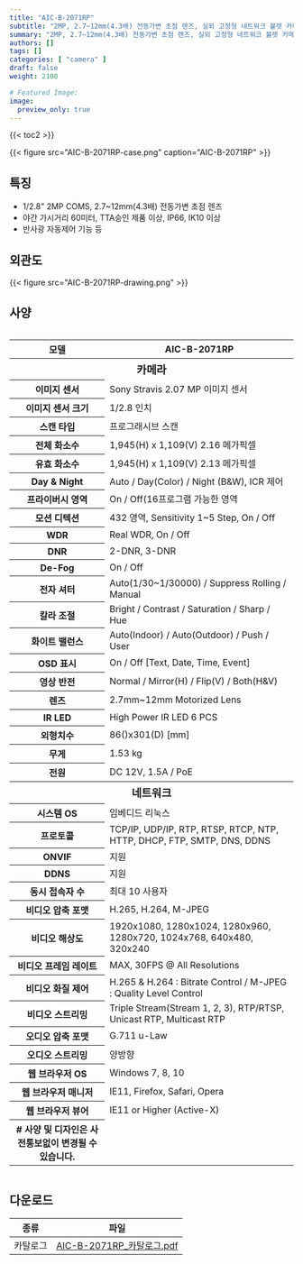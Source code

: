 ```yaml
---
title: "AIC-B-2071RP"
subtitle: "2MP, 2.7~12mm(4.3배) 전동가변 초점 렌즈, 실외 고정형 네트워크 뷸렛 카메라"
summary: "2MP, 2.7~12mm(4.3배) 전동가변 초점 렌즈, 실외 고정형 네트워크 뷸렛 카메라"
authors: []
tags: []
categories: [ "camera" ]
draft: false
weight: 2100

# Featured Image:
image:
  preview_only: true
---
```


{{< toc2 >}}

<div class="container">
<div class="row justify-content-center align-items-center">
<div class="col-sm-6">

{{< figure src="AIC-B-2071RP-case.png" caption="AIC-B-2071RP" >}}

</div>
</div>
</div>

<div class="container">
<div class="row justify-content-center">
<div class="col-sm-6 pl-0">

## 특징

- 1/2.8" 2MP COMS, 2.7~12mm(4.3배) 전동가변 초점 렌즈
- 야간 가시거리 60미터, TTA승인 제품 이상, IP66, IK10 이상
- 반사광 자동제어 기능 등

</div>
<div class="col-sm-6 pl-0">

## 외관도

{{< figure src="AIC-B-2071RP-drawing.png" >}}

</div>
</div>
</div>

## 사양

<div style="overflow-x: auto">
<table class="spec">
<thead>
<tr>
<th>모델</th>
<th>AIC-B-2071RP</th>
</tr>
</thead>
<tbody>
<tr><th colspan="2" style="font-size: larger; font-weight: bolder">카메라</th></tr>
<tr><th>이미지 센서</th><td>Sony Stravis 2.07 MP 이미지 센서</td></tr>
<tr><th>이미지 센서 크기</th><td>1/2.8 인치</td></tr>
<tr><th>스캔 타입</th><td>프로그래시브 스캔</td></tr>
<tr><th>전체 화소수</th><td>1,945(H) x 1,109(V) 2.16 메가픽셀</td></tr>
<tr><th>유효 화소수</th><td>1,945(H) x 1,109(V) 2.13 메가픽셀</td></tr>
<tr><th>Day & Night</th><td>Auto / Day(Color) / Night (B&W), ICR 제어</td></tr>
<tr><th>프라이버시 영역</th><td>On / Off(16프로그램 가능한 영역</td></tr>
<tr><th>모션 디텍션</th><td>432 영역, Sensitivity 1~5 Step, On / Off</td></tr>
<tr><th>WDR</th><td>Real WDR, On / Off</td></tr>
<tr><th>DNR</th><td>2-DNR, 3-DNR</td></tr>
<tr><th>De-Fog</th><td>On / Off</td></tr>
<tr><th>전자 셔터</th><td>Auto(1/30~1/30000) / Suppress Rolling / Manual</td></tr>
<tr><th>칼라 조절</th><td>Bright / Contrast / Saturation / Sharp / Hue</td></tr>
<tr><th>화이트 밸런스</th><td>Auto(Indoor) / Auto(Outdoor) / Push / User</td></tr>
<tr><th>OSD 표시</th><td>On / Off [Text, Date, Time, Event]</td></tr>
<tr><th>영상 반전</th><td>Normal / Mirror(H) / Flip(V) / Both(H&V)</td></tr>
<tr><th>렌즈</th><td>2.7mm~12mm Motorized Lens</td></tr>
<tr><th>IR LED</th><td>High Power IR LED 6 PCS</td></tr>
<tr><th>외형치수</th><td>86()x301(D) [mm]</td></tr>
<tr><th>무게</th><td>1.53 kg</td></tr>
<tr><th>전원</th><td>DC 12V, 1.5A / PoE</td></tr>
<tr><th colspan="2" style="font-size: larger; font-weight: bolder">네트워크</th></tr>
<tr><th>시스템 OS</th><td>임베디드 리눅스</td></tr>
<tr><th>프로토콜</th><td>TCP/IP, UDP/IP, RTP, RTSP, RTCP, NTP, HTTP, DHCP, FTP, SMTP, DNS, DDNS</td></tr>
<tr><th>ONVIF</th><td>지원</td></tr>
<tr><th>DDNS</th><td>지원</td></tr>
<tr><th>동시 접속자 수</th><td>최대 10 사용자</td></tr>
<tr><th>비디오 압축 포맷</th><td>H.265, H.264, M-JPEG</td></tr>
<tr><th>비디오 해상도</th><td>1920x1080, 1280x1024, 1280x960, 1280x720, 1024x768, 640x480, 320x240</td></tr>
<tr><th>비디오 프레임 레이트</th><td>MAX, 30FPS @ All Resolutions</td></tr>
<tr><th>비디오 화질 제어</th><td>H.265 & H.264 : Bitrate Control / M-JPEG : Quality Level Control</td></tr>
<tr><th>비디오 스트리밍</th><td>Triple Stream(Stream 1, 2, 3), RTP/RTSP, Unicast RTP, Multicast RTP</td></tr>
<tr><th>오디오 압축 포맷</th><td>G.711 u-Law</td></tr>
<tr><th>오디오 스트리밍</th><td>양방향</td></tr>
<tr><th>웹 브라우저 OS</th><td>Windows 7, 8, 10</td></tr>
<tr><th>웹 브라우저 매니저</th><td>IE11, Firefox, Safari, Opera</td></tr>
<tr><th>웹 브라우저 뷰어</th><td>IE11 or Higher (Active-X)
</td></tr>
<tr><th># 사양 및 디자인은 사전통보없이 변경될 수 있습니다.</td></tr>
</tbody>
</table>
</div>

## 다운로드

종류 | 파일
---- | ----
카탈로그 | [AIC-B-2071RP_카탈로그.pdf](AIC-B-2071RP_카탈로그.pdf)